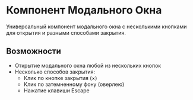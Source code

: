 # Компонент Модального Окна

Универсальный компонент модального окна с несколькими кнопками для открытия и разными способами закрытия.

## Возможности

- Открытие модального окна любой из нескольких кнопок
- Несколько способов закрытия:
  - Клик по кнопке закрытия (×)
  - Клик по затемненному фону (оверлею)
  - Нажатие клавиши Escape
